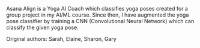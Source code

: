 Asana Align is a Yoga AI Coach which classifies yoga poses created for a group project in my AI/ML course. Since then, I have augmented the yoga pose classifier by 
training a CNN (Convolutional Neural Network) which can classify the given yoga pose.

Original authors: Sarah, Elaine, Sharon, Gary
